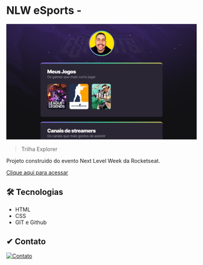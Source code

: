 # NLW eSports - 

![preview](./.github/preview.png)

> Trilha Explorer

Projeto construido do evento Next Level Week da Rocketseat.

[Clique aqui para acessar](https://eltonobreza.github.io/NLW-eSports-Rocketseat/)

## 🛠 Tecnologias

- HTML
- CSS
- GIT e Github

## ✔ Contato

[![Contato](https://img.shields.io/badge/LinkedIn-0077B5?style=for-the-badge&logo=linkedin&logoColor=white)](https://www.linkedin.com/in/elton-nobreza-67029ab5/)


